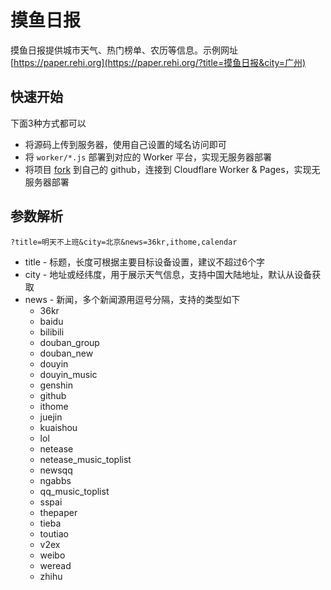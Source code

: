 # 摸鱼日报

摸鱼日报提供城市天气、热门榜单、农历等信息。示例网址 [https://paper.rehi.org](https://paper.rehi.org/?title=摸鱼日报&city=广州)

## 快速开始

下面3种方式都可以

- 将源码上传到服务器，使用自己设置的域名访问即可
- 将 `worker/*.js` 部署到对应的 Worker 平台，实现无服务器部署
- 将项目 [fork](https://github.com/rehiy/daily-paper/fork) 到自己的 github，连接到 Cloudflare Worker & Pages，实现无服务器部署

## 参数解析

`?title=明天不上班&city=北京&news=36kr,ithome,calendar`

- title - 标题，长度可根据主要目标设备设置，建议不超过6个字
- city - 地址或经纬度，用于展示天气信息，支持中国大陆地址，默认从设备获取
- news - 新闻，多个新闻源用逗号分隔，支持的类型如下
  - 36kr
  - baidu
  - bilibili
  - douban_group
  - douban_new
  - douyin
  - douyin_music
  - genshin
  - github
  - ithome
  - juejin
  - kuaishou
  - lol
  - netease
  - netease_music_toplist
  - newsqq
  - ngabbs
  - qq_music_toplist
  - sspai
  - thepaper
  - tieba
  - toutiao
  - v2ex
  - weibo
  - weread
  - zhihu
